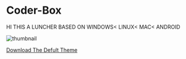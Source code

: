 # Coder-Box

HI THIS A LUNCHER BASED ON WINDOWS< LINUX< MAC< ANDROID


![thumbnail](https://user-images.githubusercontent.com/67579112/197989182-39b1c93d-eb52-49ab-bd08-2d2b39d56e17.png)

[Download The Defult Theme](https://github.com/DarkCode462/Coder-Box/raw/master/THEMES.zip)
